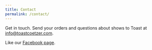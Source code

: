 ```yaml
---
title: Contact
permalink: /contact/
---
```


Get in touch. Send your orders and questions about shows to Toast at <info@toastcoetzer.com>.

Like our [Facebook page](https://www.facebook.com/TheBuckfeverUnderground).
